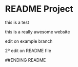 # README Project

this is a test

this is a really awesome website

edit on example branch

2º edit on README file

##ENDING README

